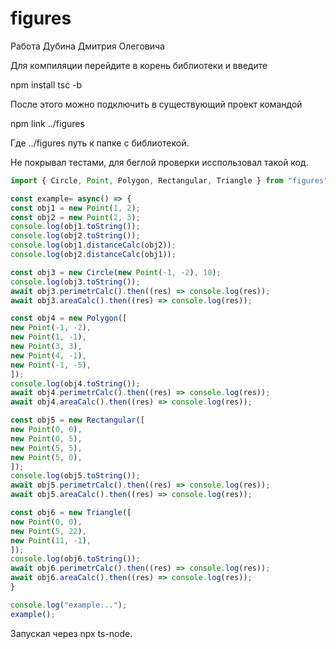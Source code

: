 # figures

Работа Дубина Дмитрия Олеговича

Для компиляции перейдите в корень библиотеки и введите


npm install
tsc -b


После этого можно подключить в существующий проект командой

npm link ../figures

Где ../figures путь к папке с библиотекой.

Не покрывал тестами, для беглой проверки исспользовал такой код.

```typescript
import { Circle, Point, Polygon, Rectangular, Triangle } from "figures";

const example= async() => {
const obj1 = new Point(1, 2);
const obj2 = new Point(2, 3);
console.log(obj1.toString());
console.log(obj2.toString());
console.log(obj1.distanceCalc(obj2));
console.log(obj2.distanceCalc(obj1));

const obj3 = new Circle(new Point(-1, -2), 10);
console.log(obj3.toString());
await obj3.perimetrCalc().then((res) => console.log(res));
await obj3.areaCalc().then((res) => console.log(res));

const obj4 = new Polygon([
new Point(-1, -2),
new Point(1, -1),
new Point(3, 3),
new Point(4, -1),
new Point(-1, -5),
]);
console.log(obj4.toString());
await obj4.perimetrCalc().then((res) => console.log(res));
await obj4.areaCalc().then((res) => console.log(res));

const obj5 = new Rectangular([
new Point(0, 0),
new Point(0, 5),
new Point(5, 5),
new Point(5, 0),
]);
console.log(obj5.toString());
await obj5.perimetrCalc().then((res) => console.log(res));
await obj5.areaCalc().then((res) => console.log(res));

const obj6 = new Triangle([
new Point(0, 0),
new Point(5, 22),
new Point(11, -1),
]);
console.log(obj6.toString());
await obj6.perimetrCalc().then((res) => console.log(res));
await obj6.areaCalc().then((res) => console.log(res));
}

console.log("example...");
example();
```

Запускал через npx ts-node.
